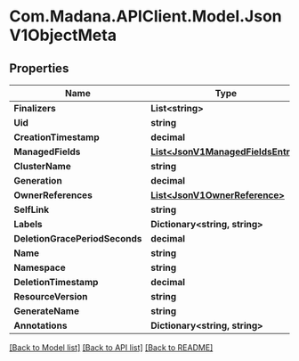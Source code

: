 
# Com.Madana.APIClient.Model.JsonV1ObjectMeta

## Properties

Name | Type | Description | Notes
------------ | ------------- | ------------- | -------------
**Finalizers** | **List&lt;string&gt;** |  | [optional] 
**Uid** | **string** |  | [optional] 
**CreationTimestamp** | **decimal** |  | [optional] 
**ManagedFields** | [**List&lt;JsonV1ManagedFieldsEntry&gt;**](JsonV1ManagedFieldsEntry.md) |  | [optional] 
**ClusterName** | **string** |  | [optional] 
**Generation** | **decimal** |  | [optional] 
**OwnerReferences** | [**List&lt;JsonV1OwnerReference&gt;**](JsonV1OwnerReference.md) |  | [optional] 
**SelfLink** | **string** |  | [optional] 
**Labels** | **Dictionary&lt;string, string&gt;** |  | [optional] 
**DeletionGracePeriodSeconds** | **decimal** |  | [optional] 
**Name** | **string** |  | [optional] 
**Namespace** | **string** |  | [optional] 
**DeletionTimestamp** | **decimal** |  | [optional] 
**ResourceVersion** | **string** |  | [optional] 
**GenerateName** | **string** |  | [optional] 
**Annotations** | **Dictionary&lt;string, string&gt;** |  | [optional] 

[[Back to Model list]](../README.md#documentation-for-models)
[[Back to API list]](../README.md#documentation-for-api-endpoints)
[[Back to README]](../README.md)

